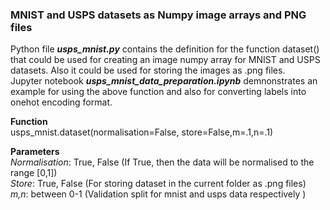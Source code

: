 ### MNIST and USPS datasets as Numpy image arrays and PNG files

Python file *__usps_mnist.py__* contains the definition for the function dataset() that could be used for creating an image numpy array for MNIST and USPS datasets.
Also it could be used for storing the images as .png files.<br />
Jupyter notebook *__usps_mnist_data_preparation.ipynb__* demnonstrates an example for using the above function and also for converting labels into onehot encoding format.<br /> 

__Function__<br />
usps_mnist.dataset(normalisation=False, store=False,m=.1,n=.1)<br />

__Parameters__<br />
_Normalisation_: True, False (If True, then the data will be normalised to the range [0,1])<br />
_Store_: True, False (For storing dataset in the current folder as .png files)<br />
_m,n_: between 0-1 (Validation split for mnist and usps data respectively )<br />


